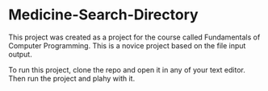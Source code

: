 # Medicine-Search-Directory
This project was created as a project for the course called Fundamentals of Computer Programming. This is a novice project based on the file input output. 

To run this project, clone the repo and open it in any of your text editor. Then run the project and plahy with it.

